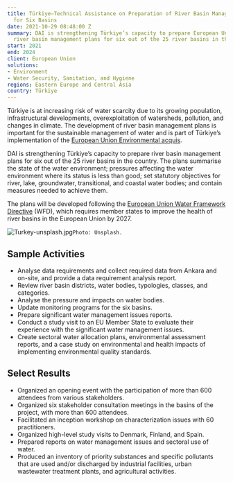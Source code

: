 ```yaml
---
title: Türkiye—Technical Assistance on Preparation of River Basin Management Plans
  for Six Basins
date: 2021-10-29 08:48:00 Z
summary: DAI is strengthening Türkiye’s capacity to prepare European Union-required
  river basin management plans for six out of the 25 river basins in the country.
start: 2021
end: 2024
client: European Union
solutions:
- Environment
- Water Security, Sanitation, and Hygiene
regions: Eastern Europe and Central Asia
country: Türkiye
---
```


Türkiye is at increasing risk of water scarcity due to its growing population, infrastructural developments, overexploitation of watersheds, pollution, and changes in climate. The development of river basin management plans is important for the sustainable management of water and is part of Türkiye’s implementation of the [European Union Environmental acquis](http://www.ecranetwork.org/Horizontal-Activities/Handbook-EU-Environmental-Acquis). 

DAI is strengthening Türkiye’s capacity to prepare river basin management plans for six out of the 25 river basins in the country. The plans summarise the state of the water environment; pressures affecting the water environment where its status is less than good; set statutory objectives for river, lake, groundwater, transitional, and coastal water bodies; and contain measures needed to achieve them.  
 
The plans will be developed following the [European Union Water Framework Directive](https://ec.europa.eu/environment/water/water-framework/index_en.html) (WFD), which requires member states to improve the health of river basins in the European Union by 2027.  

![Turkey-unsplash.jpg](/uploads/Turkey-unsplash.jpg)`Photo: Unsplash.`

## Sample Activities 

* Analyse data requirements and collect required data from Ankara and on-site, and provide a data requirement analysis report. 
* Review river basin districts, water bodies, typologies, classes, and categories.  
* Analyse the pressure and impacts on water bodies.  
* Update monitoring programs for the six basins. 
* Prepare significant water management issues reports.  
* Conduct a study visit to an EU Member State to evaluate their experience with the significant water management issues.
* Create sectoral water allocation plans, environmental assessment reports, and a case study on environmental and health impacts of implementing environmental quality standards.

## Select Results  

* Organized an opening event with the participation of more than 600 attendees from various stakeholders. 
* Organized six stakeholder consultation meetings in the basins of the project, with more than 600 attendees.
* Facilitated an inception workshop on characterization issues with 60 practitioners. 
* Organized high-level study visits to Denmark, Finland, and Spain.
* Prepared reports on water management issues and sectoral use of water. 
* Produced an inventory of priority substances and specific pollutants that are used and/or discharged by industrial facilities, urban wastewater treatment plants, and agricultural activities. 